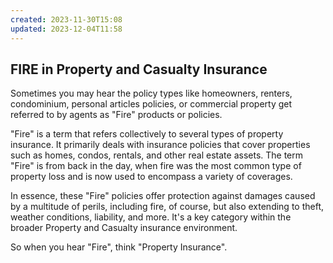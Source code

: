 ```yaml
---
created: 2023-11-30T15:08
updated: 2023-12-04T11:58
---
```

## FIRE in Property and Casualty Insurance
Sometimes you may hear the policy types like homeowners, renters, condominium, personal articles policies, or commercial property get referred to by agents as "Fire" products or policies.

"Fire" is a term that refers collectively to several types of property insurance. It primarily deals with insurance policies that cover properties such as homes, condos, rentals, and other real estate assets. The term "Fire" is from back in the day, when fire was the most common type of property loss and is now used to encompass a variety of coverages.

In essence, these "Fire" policies offer protection against damages caused by a multitude of perils, including fire, of course, but also extending to theft, weather conditions, liability, and more. It's a key category within the broader Property and Casualty insurance environment. 

So when you hear "Fire", think "Property Insurance".
